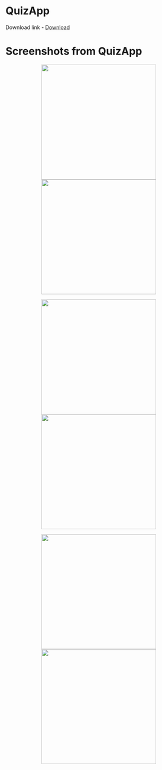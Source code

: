 # QuizApp

Download link - [Download](https://github.com/tarunguptaraja/QuizApp/raw/master/app/release/app-release.apk)

# **Screenshots from QuizApp** 
<p align="center">
<img src="https://github.com/tarunguptaraja/QuizApp/blob/master/screenshots/home.jpeg" width="310">
<img src="https://github.com/tarunguptaraja/QuizApp/blob/master/screenshots/question.jpeg" width="310">
 </p>
 <p align="center">
<img src="https://github.com/tarunguptaraja/QuizApp/blob/master/screenshots/selected.jpeg" width="310">
<img src="https://github.com/tarunguptaraja/QuizApp/blob/master/screenshots/correct.jpeg" width="310">
</p>
 <p align="center">
<img src="https://github.com/tarunguptaraja/QuizApp/blob/master/screenshots/wrong.jpeg" width="310">
<img src="https://github.com/tarunguptaraja/QuizApp/blob/master/screenshots/result.jpeg" width="310">
</p>
